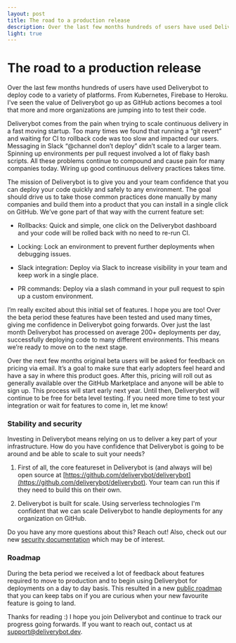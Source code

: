 ```yaml
---
layout: post
title: The road to a production release
description: Over the last few months hundreds of users have used Deliverybot to deploy code to a variety of platforms. From Kubernetes, Firebase to Heroku. I’ve seen the value of Deliverybot go up as GitHub actions becomes a tool that more and more organizations are jumping into to test their code.
light: true
---
```


# The road to a production release

Over the last few months hundreds of users have used Deliverybot to deploy code to a variety of platforms. From Kubernetes, Firebase to Heroku. I’ve seen the value of Deliverybot go up as GitHub actions becomes a tool that more and more organizations are jumping into to test their code.

Deliverybot comes from the pain when trying to scale continuous delivery in a fast moving startup. Too many times we found that running a “git revert” and waiting for CI to rollback code was too slow and impacted our users. Messaging in Slack “@channel don’t deploy” didn’t scale to a larger team. Spinning up environments per pull request involved a lot of flaky bash scripts. All these problems continue to compound and cause pain for many companies today. Wiring up good continuous delivery practices takes time.

The mission of Deliverybot is to give you and your team confidence that you can deploy your code quickly and safely to any environment. The goal should drive us to take those common practices done manually by many companies and build them into a product that you can install in a single click on GitHub. We’ve gone part of that way with the current feature set:

* Rollbacks: Quick and simple, one click on the Deliverybot dashboard and your code will be rolled back with no need to re-run CI.

* Locking: Lock an environment to prevent further deployments when debugging issues.

* Slack integration: Deploy via Slack to increase visibility in your team and keep work in a single place.

* PR commands: Deploy via a slash command in your pull request to spin up a custom environment.

I’m really excited about this initial set of features. I hope you are too! Over the beta period these features have been tested and used many times, giving me confidence in Deliverybot going forwards. Over just the last month Deliverybot has processed on average 200+ deployments per day, successfully deploying code to many different environments. This means we’re ready to move on to the next stage.

Over the next few months original beta users will be asked for feedback on pricing via email. It’s a goal to make sure that early adopters feel heard and have a say in where this product goes. After this, pricing will roll out as generally available over the GitHub Marketplace and anyone will be able to sign up. This process will start early next year. Until then, Deliverybot will continue to be free for beta level testing. If you need more time to test your integration or wait for features to come in, let me know!

### Stability and security

Investing in Deliverybot means relying on us to deliver a key part of your infrastructure. How do you have confidence that Deliverybot is going to be around and be able to scale to suit your needs?

1. First of all, the core featureset in Deliverybot is (and always will be) open source at [https://github.com/deliverybot/deliverybot](https://github.com/deliverybot/deliverybot). Your team can run this if they need to build this on their own.

1. Deliverybot is built for scale. Using serverless technologies I'm confident that we can scale Deliverybot to handle deployments for any organization on GitHub.

Do you have any more questions about this? Reach out! Also, check out our new [security documentation](https://deliverybot.dev/terms/security/) which may be of interest.

### Roadmap

During the beta period we received a lot of feedback about features required to move to production and to begin using Deliverybot for deployments on a day to day basis. This resulted in a new [public roadmap](https://github.com/orgs/deliverybot/projects/3) that you can keep tabs on if you are curious when your new favourite feature is going to land.


Thanks for reading :) I hope you join Deliverybot and continue to track our progress going forwards. If you want to reach out, contact us at support@deliverybot.dev.
